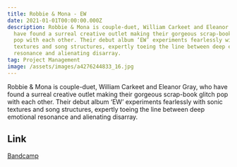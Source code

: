 ```yaml
---
title: Robbie & Mona - EW
date: 2021-01-01T00:00:00.000Z
description: Robbie & Mona is couple-duet, William Carkeet and Eleanor Gray, who
  have found a surreal creative outlet making their gorgeous scrap-book glitch
  pop with each other. Their debut album ‘EW’ experiments fearlessly with sonic
  textures and song structures, expertly toeing the line between deep emotional
  resonance and alienating disarray.
tag: Project Management
image: /assets/images/a4276244833_16.jpg
---
```

Robbie & Mona is couple-duet, William Carkeet and Eleanor Gray, who have found a surreal creative outlet making their gorgeous scrap-book glitch pop with each other. Their debut album ‘EW’ experiments fearlessly with sonic textures and song structures, expertly toeing the line between deep emotional resonance and alienating disarray.

## Link

[Bandcamp](https://robbieandmona.bandcamp.com/album/ew)